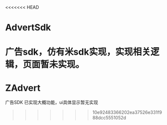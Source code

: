 <<<<<<< HEAD
# AdvertSdk
广告sdk，仿有米sdk实现，实现相关逻辑，页面暂未实现。
=======
# ZAdvert
广告SDK
已实现大概功能，ui具体显示暂无实现
>>>>>>> 10e92483366202ea37526e331f988dcc5551052d

